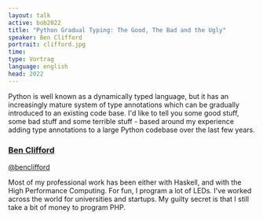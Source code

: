 ```yaml
---
layout: talk
active: bob2022
title: "Python Gradual Typing: The Good, The Bad and the Ugly"
speaker: Ben Clifford
portrait: clifford.jpg
time: 
type: Vortrag
language: english
head: 2022
---
```


Python is well known as a dynamically typed language, but it has an
increasingly mature system of type annotations which can be gradually
introduced to an existing code base. I'd like to tell you some good
stuff, some bad stuff and some terrible stuff - based around my
experience adding type annotations to a large Python codebase over the
last few years.

### [Ben Clifford](http://www.hawaga.org.uk/ben/tech/)

[@benclifford](https://twitter.com/benclifford)

Most of my professional work has been either with Haskell, and with
the High Performance Computing. For fun, I program a lot of LEDs. I've
worked across the world for universities and startups. My guilty
secret is that I still take a bit of money to program PHP.
